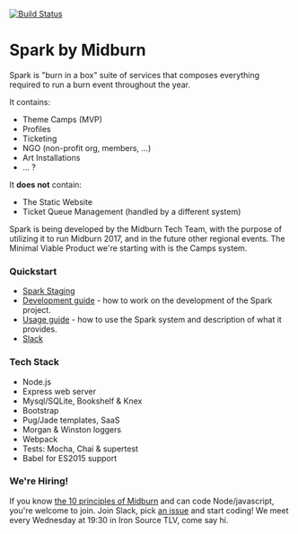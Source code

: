 [![Build Status](https://travis-ci.org/Midburn/Spark.svg?branch=master)](https://travis-ci.org/Midburn/Spark)

# Spark by Midburn

Spark is "burn in a box" suite of services that composes everything required to run a burn event throughout the year.

It contains:
- Theme Camps (MVP)
- Profiles
- Ticketing
- NGO (non-profit org, members, ...)
- Art Installations
- ... ?

It **does not** contain:
- The Static Website
- Ticket Queue Management (handled by a different system)

Spark is being developed by the Midburn Tech Team, with the purpose of utilizing it to run Midburn 2017, and in the future other regional events. The Minimal Viable Product we're starting with is the Camps system.

### Quickstart

- [Spark Staging](http://sparkstaging.midburn.org/)
- [Development guide](/docs/development/README.md) - how to work on the development of the Spark project.
- [Usage guide](/docs/usage/README.md) - how to use the Spark system and description of what it provides.
- [Slack](https://www.hamsterpad.com/chat/midburnos)

### Tech Stack
- Node.js
- Express web server
- Mysql/SQLite, Bookshelf & Knex
- Bootstrap
- Pug/Jade templates, SaaS
- Morgan & Winston loggers
- Webpack
- Tests: Mocha, Chai & supertest
- Babel for ES2015 support

### We're Hiring!
If you know [the 10 principles of Midburn](http://midburn.org/en-ten-principles/) and can code Node/javascript, you're welcome to join. Join Slack, pick [an issue](https://github.com/Midburn/Spark/issues) and start coding!
We meet every Wednesday at 19:30 in Iron Source TLV, come say hi.
